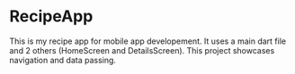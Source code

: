 # RecipeApp

This is my recipe app for mobile app developement. It uses a main dart file and 2 others (HomeScreen and DetailsScreen). This project showcases navigation and data passing. 
